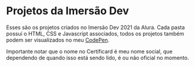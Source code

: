 # Projetos da Imersão Dev
Esses são os projetos criados no Imersão Dev 2021 da Alura.
Cada pasta possuí o HTML, CSS e Javascript associados, todos os projetos também podem ser visualizados no meu [CodePen](https://codepen.io/aiwaverse).

Importante notar que o nome no Certificard é meu nome social, que dependendo de quando isso está sendo lido, é ou não oficial no momento.
